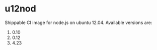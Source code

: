 u12nod
================

Shippable CI image for node.js on ubuntu 12.04. Available versions are:

1. 0.10
2. 0.12
3. 4.23

